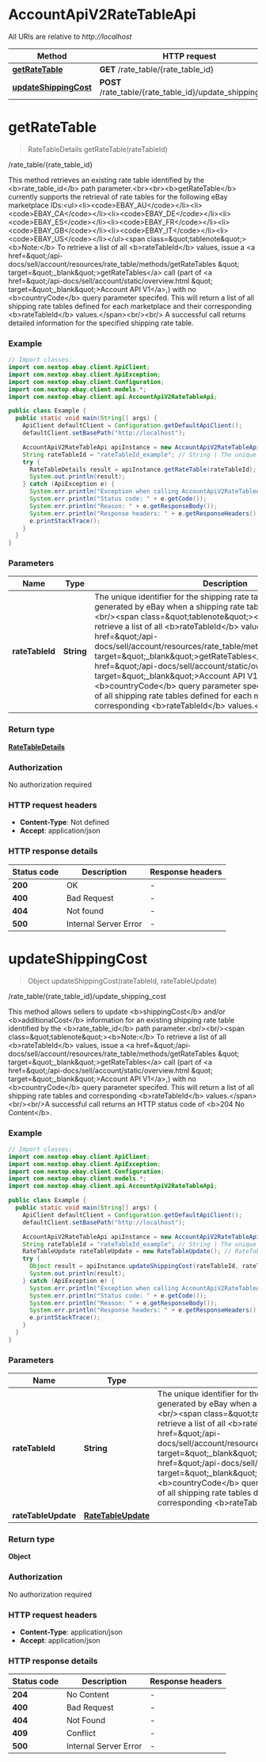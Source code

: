 # AccountApiV2RateTableApi

All URIs are relative to *http://localhost*

Method | HTTP request | Description
------------- | ------------- | -------------
[**getRateTable**](AccountApiV2RateTableApi.md#getRateTable) | **GET** /rate_table/{rate_table_id} | /rate_table/{rate_table_id}
[**updateShippingCost**](AccountApiV2RateTableApi.md#updateShippingCost) | **POST** /rate_table/{rate_table_id}/update_shipping_cost | /rate_table/{rate_table_id}/update_shipping_cost


<a name="getRateTable"></a>
# **getRateTable**
> RateTableDetails getRateTable(rateTableId)

/rate_table/{rate_table_id}

This method retrieves an existing rate table identified by the &lt;b&gt;rate_table_id&lt;/b&gt; path parameter.&lt;br&gt;&lt;br&gt;&lt;b&gt;getRateTable&lt;/b&gt; currently supports the retrieval of rate tables for the following eBay marketplace IDs:&lt;ul&gt;&lt;li&gt;&lt;code&gt;EBAY_AU&lt;/code&gt;&lt;/li&gt;&lt;li&gt;&lt;code&gt;EBAY_CA&lt;/code&gt;&lt;/li&gt;&lt;li&gt;&lt;code&gt;EBAY_DE&lt;/code&gt;&lt;/li&gt;&lt;li&gt;&lt;code&gt;EBAY_ES&lt;/code&gt;&lt;/li&gt;&lt;li&gt;&lt;code&gt;EBAY_FR&lt;/code&gt;&lt;/li&gt;&lt;li&gt;&lt;code&gt;EBAY_GB&lt;/code&gt;&lt;/li&gt;&lt;li&gt;&lt;code&gt;EBAY_IT&lt;/code&gt;&lt;/li&gt;&lt;li&gt;&lt;code&gt;EBAY_US&lt;/code&gt;&lt;/li&gt;&lt;/ul&gt;&lt;span class&#x3D;\&quot;tablenote\&quot;&gt;&lt;b&gt;Note:&lt;/b&gt; To retrieve a list of all &lt;b&gt;rateTableId&lt;/b&gt; values, issue a &lt;a href&#x3D;\&quot;/api-docs/sell/account/resources/rate_table/methods/getRateTables \&quot; target&#x3D;\&quot;_blank\&quot;&gt;getRateTables&lt;/a&gt; call (part of &lt;a href&#x3D;\&quot;/api-docs/sell/account/static/overview.html \&quot; target&#x3D;\&quot;_blank\&quot;&gt;Account API V1&lt;/a&gt;,) with no &lt;b&gt;countryCode&lt;/b&gt; query parameter specifed. This will return a list of all shipping rate tables defined for each marketplace and their corresponding &lt;b&gt;rateTableId&lt;/b&gt; values.&lt;/span&gt;&lt;br/&gt;&lt;br/&gt; A successful call returns detailed information for the specified shipping rate table.

### Example
```java
// Import classes:
import com.nextop.ebay.client.ApiClient;
import com.nextop.ebay.client.ApiException;
import com.nextop.ebay.client.Configuration;
import com.nextop.ebay.client.models.*;
import com.nextop.ebay.client.api.AccountApiV2RateTableApi;

public class Example {
  public static void main(String[] args) {
    ApiClient defaultClient = Configuration.getDefaultApiClient();
    defaultClient.setBasePath("http://localhost");

    AccountApiV2RateTableApi apiInstance = new AccountApiV2RateTableApi(defaultClient);
    String rateTableId = "rateTableId_example"; // String | The unique identifier for the shipping rate table. This identifier is generated by eBay when a shipping rate table is first created.<br/><br/><span class=\"tablenote\"><strong>Note:</strong> To retrieve a list of all <b>rateTableId</b> values, issue a <a href=\"/api-docs/sell/account/resources/rate_table/methods/getRateTables\" target=\"_blank\">getRateTables</a> call (part of <a href=\"/api-docs/sell/account/static/overview.html \" target=\"_blank\">Account API V1</a>,) with no <b>countryCode</b> query parameter specifed. This will return a list of all shipping rate tables defined for each marketplace and their corresponding <b>rateTableId</b> values.</span>
    try {
      RateTableDetails result = apiInstance.getRateTable(rateTableId);
      System.out.println(result);
    } catch (ApiException e) {
      System.err.println("Exception when calling AccountApiV2RateTableApi#getRateTable");
      System.err.println("Status code: " + e.getCode());
      System.err.println("Reason: " + e.getResponseBody());
      System.err.println("Response headers: " + e.getResponseHeaders());
      e.printStackTrace();
    }
  }
}
```

### Parameters

Name | Type | Description  | Notes
------------- | ------------- | ------------- | -------------
 **rateTableId** | **String**| The unique identifier for the shipping rate table. This identifier is generated by eBay when a shipping rate table is first created.&lt;br/&gt;&lt;br/&gt;&lt;span class&#x3D;\&quot;tablenote\&quot;&gt;&lt;strong&gt;Note:&lt;/strong&gt; To retrieve a list of all &lt;b&gt;rateTableId&lt;/b&gt; values, issue a &lt;a href&#x3D;\&quot;/api-docs/sell/account/resources/rate_table/methods/getRateTables\&quot; target&#x3D;\&quot;_blank\&quot;&gt;getRateTables&lt;/a&gt; call (part of &lt;a href&#x3D;\&quot;/api-docs/sell/account/static/overview.html \&quot; target&#x3D;\&quot;_blank\&quot;&gt;Account API V1&lt;/a&gt;,) with no &lt;b&gt;countryCode&lt;/b&gt; query parameter specifed. This will return a list of all shipping rate tables defined for each marketplace and their corresponding &lt;b&gt;rateTableId&lt;/b&gt; values.&lt;/span&gt; |

### Return type

[**RateTableDetails**](RateTableDetails.md)

### Authorization

No authorization required

### HTTP request headers

 - **Content-Type**: Not defined
 - **Accept**: application/json

### HTTP response details
| Status code | Description | Response headers |
|-------------|-------------|------------------|
**200** | OK |  -  |
**400** | Bad Request |  -  |
**404** | Not found |  -  |
**500** | Internal Server Error |  -  |

<a name="updateShippingCost"></a>
# **updateShippingCost**
> Object updateShippingCost(rateTableId, rateTableUpdate)

/rate_table/{rate_table_id}/update_shipping_cost

This method allows sellers to update &lt;b&gt;shippingCost&lt;/b&gt; and/or &lt;b&gt;additionalCost&lt;/b&gt; information for an existing shipping rate table identified by the &lt;b&gt;rate_table_id&lt;/b&gt; path parameter.&lt;br/&gt;&lt;br/&gt;&lt;span class&#x3D;\&quot;tablenote\&quot;&gt;&lt;b&gt;Note:&lt;/b&gt; To retrieve a list of all &lt;b&gt;rateTableId&lt;/b&gt; values, issue a &lt;a href&#x3D;\&quot;/api-docs/sell/account/resources/rate_table/methods/getRateTables \&quot; target&#x3D;\&quot;_blank\&quot;&gt;getRateTables&lt;/a&gt; call (part of &lt;a href&#x3D;\&quot;/api-docs/sell/account/static/overview.html \&quot; target&#x3D;\&quot;_blank\&quot;&gt;Account API V1&lt;/a&gt;,) with no &lt;b&gt;countryCode&lt;/b&gt; query parameter specifed. This will return a list of all shipping rate tables and corresponding &lt;b&gt;rateTableId&lt;/b&gt; values.&lt;/span&gt;&lt;br/&gt;&lt;br/&gt;A successful call returns an HTTP status code of &lt;b&gt;204 No Content&lt;/b&gt;.

### Example
```java
// Import classes:
import com.nextop.ebay.client.ApiClient;
import com.nextop.ebay.client.ApiException;
import com.nextop.ebay.client.Configuration;
import com.nextop.ebay.client.models.*;
import com.nextop.ebay.client.api.AccountApiV2RateTableApi;

public class Example {
  public static void main(String[] args) {
    ApiClient defaultClient = Configuration.getDefaultApiClient();
    defaultClient.setBasePath("http://localhost");

    AccountApiV2RateTableApi apiInstance = new AccountApiV2RateTableApi(defaultClient);
    String rateTableId = "rateTableId_example"; // String | The unique identifier for the shipping rate table. This identifier is generated by eBay when a shipping rate table is first created.<br/><br/><span class=\"tablenote\"><strong>Note:</strong> To retrieve a list of all <b>rateTableId</b> values, issue a <a href=\"/api-docs/sell/account/resources/rate_table/methods/getRateTables\" target=\"_blank\">getRateTables</a> call (part of <a href=\"/api-docs/sell/account/static/overview.html \" target=\"_blank\">Account API V1</a>,) with no <b>countryCode</b> query parameter specifed. This will return a list of all shipping rate tables defined for each marketplace and their corresponding <b>rateTableId</b> values.
    RateTableUpdate rateTableUpdate = new RateTableUpdate(); // RateTableUpdate | 
    try {
      Object result = apiInstance.updateShippingCost(rateTableId, rateTableUpdate);
      System.out.println(result);
    } catch (ApiException e) {
      System.err.println("Exception when calling AccountApiV2RateTableApi#updateShippingCost");
      System.err.println("Status code: " + e.getCode());
      System.err.println("Reason: " + e.getResponseBody());
      System.err.println("Response headers: " + e.getResponseHeaders());
      e.printStackTrace();
    }
  }
}
```

### Parameters

Name | Type | Description  | Notes
------------- | ------------- | ------------- | -------------
 **rateTableId** | **String**| The unique identifier for the shipping rate table. This identifier is generated by eBay when a shipping rate table is first created.&lt;br/&gt;&lt;br/&gt;&lt;span class&#x3D;\&quot;tablenote\&quot;&gt;&lt;strong&gt;Note:&lt;/strong&gt; To retrieve a list of all &lt;b&gt;rateTableId&lt;/b&gt; values, issue a &lt;a href&#x3D;\&quot;/api-docs/sell/account/resources/rate_table/methods/getRateTables\&quot; target&#x3D;\&quot;_blank\&quot;&gt;getRateTables&lt;/a&gt; call (part of &lt;a href&#x3D;\&quot;/api-docs/sell/account/static/overview.html \&quot; target&#x3D;\&quot;_blank\&quot;&gt;Account API V1&lt;/a&gt;,) with no &lt;b&gt;countryCode&lt;/b&gt; query parameter specifed. This will return a list of all shipping rate tables defined for each marketplace and their corresponding &lt;b&gt;rateTableId&lt;/b&gt; values. |
 **rateTableUpdate** | [**RateTableUpdate**](RateTableUpdate.md)|  | [optional]

### Return type

**Object**

### Authorization

No authorization required

### HTTP request headers

 - **Content-Type**: application/json
 - **Accept**: application/json

### HTTP response details
| Status code | Description | Response headers |
|-------------|-------------|------------------|
**204** | No Content |  -  |
**400** | Bad Request |  -  |
**404** | Not Found |  -  |
**409** | Conflict |  -  |
**500** | Internal Server Error |  -  |

